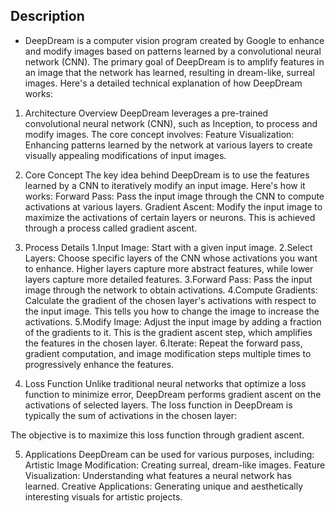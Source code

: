 ## **Description** 
- DeepDream is a computer vision program created by Google to enhance and modify images based on patterns learned by a convolutional neural network (CNN). The primary goal of DeepDream is to amplify features in an image that the network has learned, resulting in dream-like, surreal images. Here's a detailed technical explanation of how DeepDream works:

1. Architecture Overview
DeepDream leverages a pre-trained convolutional neural network (CNN), such as Inception, to process and modify images. The core concept involves:
Feature Visualization: Enhancing patterns learned by the network at various layers to create visually appealing modifications of input images.

2. Core Concept
The key idea behind DeepDream is to use the features learned by a CNN to iteratively modify an input image. Here's how it works:
Forward Pass: Pass the input image through the CNN to compute activations at various layers. Gradient Ascent: Modify the input image to maximize the activations of certain layers or neurons. This is achieved through a process called gradient ascent.

3. Process Details
1.Input Image: Start with a given input image.
2.Select Layers: Choose specific layers of the CNN whose activations you want to enhance. Higher layers capture more abstract features, while lower layers capture more detailed features.
3.Forward Pass: Pass the input image through the network to obtain activations.
4.Compute Gradients: Calculate the gradient of the chosen layer's activations with respect to the input image. This tells you how to change the image to increase the activations.
5.Modify Image: Adjust the input image by adding a fraction of the gradients to it. This is the gradient ascent step, which amplifies the features in the chosen layer.
6.Iterate: Repeat the forward pass, gradient computation, and image modification steps multiple times to progressively enhance the features.

4. Loss Function
Unlike traditional neural networks that optimize a loss function to minimize error, DeepDream performs gradient ascent on the activations of selected layers. The loss function in DeepDream is typically the sum of activations in the chosen layer:

The objective is to maximize this loss function through gradient ascent.

5. Applications
DeepDream can be used for various purposes, including:
Artistic Image Modification: Creating surreal, dream-like images.
Feature Visualization: Understanding what features a neural network has learned.
Creative Applications: Generating unique and aesthetically interesting visuals for artistic projects.

